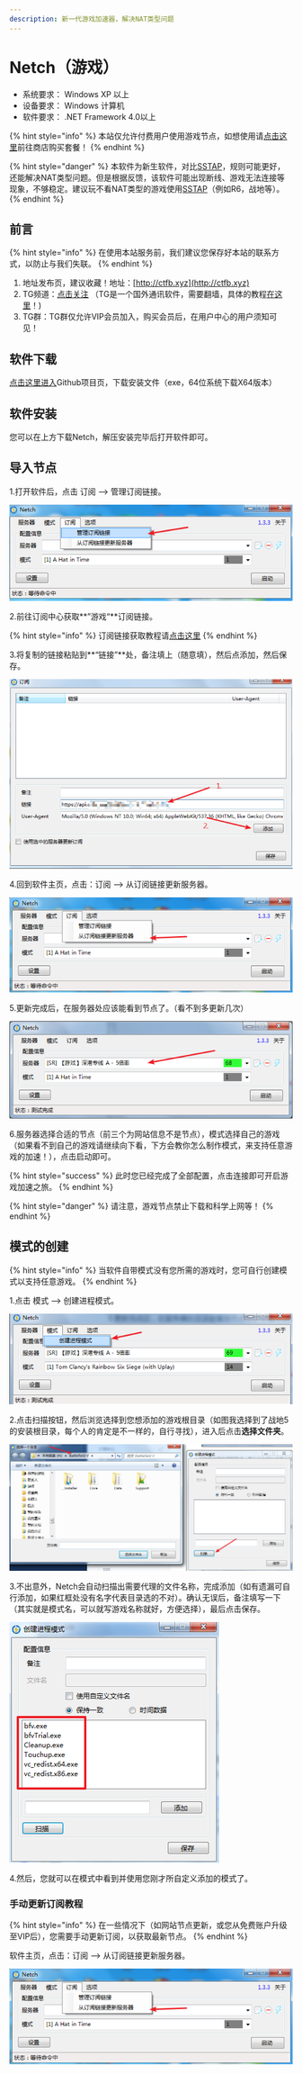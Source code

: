 ```yaml
---
description: 新一代游戏加速器，解决NAT类型问题
---
```


# Netch（游戏）

* 系统要求： Windows XP 以上
* 设备要求： Windows 计算机
* 软件要求： .NET Framework 4.0以上

{% hint style="info" %}
本站仅允许付费用户使用游戏节点，如想使用请[点击这里](https://www.tzct.xyz/user)前往商店购买套餐！
{% endhint %}

{% hint style="danger" %}
本软件为新生软件，对比[SSTAP](sstap.md)，规则可能更好，还能解决NAT类型问题。但是根据反馈，该软件可能出现断线、游戏无法连接等现象，不够稳定。建议玩不看NAT类型的游戏使用[SSTAP](sstap.md)（例如R6，战地等）。
{% endhint %}

## 前言

{% hint style="info" %}
在使用本站服务前，我们建议您保存好本站的联系方式，以防止与我们失联。
{% endhint %}

1. 地址发布页，建议收藏！地址：[http://ctfb.xyz](http://ctfb.xyz)
2. TG频道：[点击关注](https://t.me/cctcloud) （TG是一个国外通讯软件，需要翻墙，具体的教程[在这里](../../advanced/telegram.md)！\)
3. TG群：TG群仅允许VIP会员加入，购买会员后，在用户中心的用户须知可见！

## 软件下载

[点击这里进入](https://github.com/NetchX/Netch/releases)Github项目页，下载安装文件（exe，64位系统下载X64版本）

## 软件安装

您可以在上方下载Netch，解压安装完毕后打开软件即可。

## 导入节点

1.打开软件后，点击  订阅 --&gt; 管理订阅链接。

![](../../.gitbook/assets/snipaste_2019-10-19_11-13-40.png)



2.前往订阅中心获取**”游戏“**订阅链接。

{% hint style="info" %}
订阅链接获取教程请[点击这里](../../panel.md#ding-yue-tuo-guan-lian-jie)
{% endhint %}

3.将复制的链接粘贴到**“链接”**处，备注填上（随意填），然后点添加，然后保存。

![](../../.gitbook/assets/snipaste_2019-10-19_11-18-19.png)

4.回到软件主页，点击：订阅 --&gt; 从订阅链接更新服务器。

![](../../.gitbook/assets/snipaste_2019-10-19_11-21-26.png)

5.更新完成后，在服务器处应该能看到节点了。（看不到多更新几次）

![](../../.gitbook/assets/snipaste_2019-10-19_11-24-25.png)

6.服务器选择合适的节点（前三个为网站信息不是节点），模式选择自己的游戏（如果看不到自己的游戏请继续向下看，下方会教你怎么制作模式，来支持任意游戏的加速！），点击启动即可。

{% hint style="success" %}
此时您已经完成了全部配置，点击连接即可开启游戏加速之旅。
{% endhint %}

{% hint style="danger" %}
请注意，游戏节点禁止下载和科学上网等！
{% endhint %}

## 模式的创建

{% hint style="info" %}
当软件自带模式没有您所需的游戏时，您可自行创建模式以支持任意游戏。
{% endhint %}

1.点击 模式 --&gt; 创建进程模式。

![](../../.gitbook/assets/snipaste_2019-10-19_11-28-20.png)

2.点击扫描按钮，然后浏览选择到您想添加的游戏根目录（如图我选择到了战地5的安装根目录，每个人的肯定是不一样的，自行寻找），进入后点击**选择文件夹**。

![](../../.gitbook/assets/snipaste_2019-10-19_11-30-48.png)

3.不出意外，Netch会自动扫描出需要代理的文件名称，完成添加（如有遗漏可自行添加，如果红框处没有名字代表目录选的不对）。确认无误后，备注填写一下（其实就是模式名，可以就写游戏名称就好，方便选择），最后点击保存。

![](../../.gitbook/assets/snipaste_2019-10-19_11-32-17.png)

4.然后，您就可以在模式中看到并使用您刚才所自定义添加的模式了。

### 手动更新订阅教程

{% hint style="info" %}
在一些情况下（如网站节点更新，或您从免费账户升级至VIP后），您需要手动更新订阅，以获取最新节点。
{% endhint %}

软件主页，点击：订阅 --&gt; 从订阅链接更新服务器。

![](../../.gitbook/assets/snipaste_2019-10-19_11-21-26.png)

